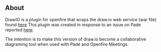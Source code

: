 About
-----
DrawIO is a plugin for openfire that wraps the draw.io web service (war file) found [here](https://github.com/jgraph/draw.io/releases)
This plugin was created in response to an issue on Pade reported [here](https://github.com/igniterealtime/Pade/issues/73).

The intention is to make this version of draw.io become a collaborative diagraming tool when used with Pàdé and Openfire Meetings.
